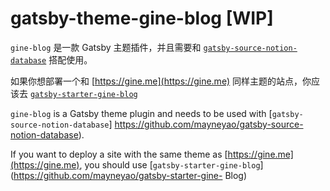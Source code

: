 # gatsby-theme-gine-blog [WIP]

`gine-blog` 是一款 Gatsby 主题插件，并且需要和 [`gatsby-source-notion-database`](https://github.com/mayneyao/gatsby-source-notion-database) 搭配使用。

如果你想部署一个和 [https://gine.me](https://gine.me) 同样主题的站点，你应该去 [`gatsby-starter-gine-blog`](https://github.com/mayneyao/gatsby-starter-gine-blog) 


`gine-blog` is a Gatsby theme plugin and needs to be used with [`gatsby-source-notion-database`] https://github.com/mayneyao/gatsby-source-notion-database).

If you want to deploy a site with the same theme as [https://gine.me](https://gine.me), you should use [`gatsby-starter-gine-blog`](https://github.com/mayneyao/gatsby-starter-gine- Blog)